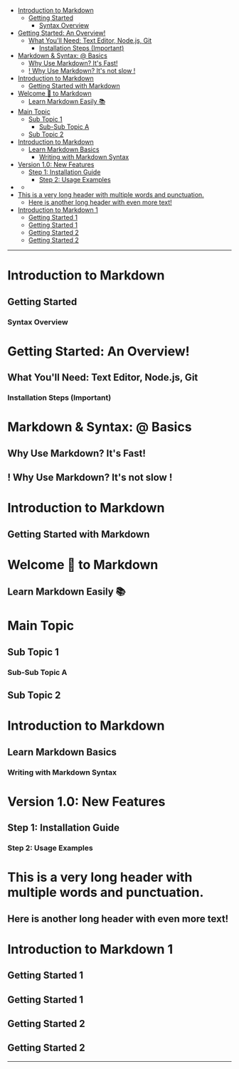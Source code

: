 * [Introduction to Markdown](#introduction-to-markdown)  
  * [Getting Started](#getting-started)  
    * [Syntax Overview](#syntax-overview)  
* [Getting Started: An Overview!](#getting-started-an-overview)  
  * [What You'll Need: Text Editor, Node.js, Git](#what-youll-need-text-editor-nodejs-git)  
    * [Installation Steps (Important)](#installation-steps-important)  
* [Markdown & Syntax: @ Basics](#markdown--syntax--basics)  
  * [Why Use Markdown? It's Fast!](#why-use-markdown-its-fast)  
  * [! Why Use Markdown? It's not slow !](#why-use-markdown-its-not-slow)  
* [Introduction   to Markdown](#introduction-to-markdown-1)  
  * [Getting   Started   with   Markdown](#getting-started-with-markdown)  
* [Welcome 🚀 to Markdown](#welcome-🚀-to-markdown)  
  * [Learn Markdown Easily 📚](#learn-markdown-easily-📚)  
* [Main Topic](#main-topic)  
  * [Sub Topic 1](#sub-topic-1)  
    * [Sub-Sub Topic A](#sub-sub-topic-a)  
  * [Sub Topic 2](#sub-topic-2)  
* [Introduction to Markdown](#introduction-to-markdown-2)
  * [Learn Markdown Basics](#learn-markdown-basics)  
    * [Writing with Markdown Syntax](#writing-with-markdown-syntax)  
* [Version 1.0: New Features](#version-10-new-features)  
  * [Step 1: Installation Guide](#step-1-installation-guide)  
    * [Step 2: Usage Examples](#step-2-usage-examples)  
* [](#empty-header)  
  * [](#empty-header-1)  
* [This is a very long header with multiple words and punctuation.](#this-is-a-very-long-header-with-multiple-words-and-punctuation)  
  * [Here is another long header with even more text!](#here-is-another-long-header-with-even-more-text)  
* [Introduction to Markdown 1](#introduction-to-markdown-1)  
  * [Getting Started 1](#getting-started-1)  
  * [Getting Started 1](#getting-started-1-1)  
  * [Getting Started 2](#getting-started-2)  
  * [Getting Started 2](#getting-started-2-1)  
---
<!-- Basic Headers: Test with simple headers and verify that they are converted into valid anchor IDs. -->
# Introduction to Markdown
## Getting Started
### Syntax Overview

<!-- Headers with Punctuation: Headers that contain punctuation should have special characters removed, and the spaces should be converted into hyphens. -->
# Getting Started: An Overview!
## What You'll Need: Text Editor, Node.js, Git
### Installation Steps (Important)

<!-- Headers with Special Characters: Headers with special characters like `@`, `$`, `&`, or `!` should be cleaned up. -->
# Markdown & Syntax: @ Basics
## Why Use Markdown? It's Fast!
## ! Why Use Markdown? It's not slow !

<!-- Headers with Multiple Consecutive Spaces: Test to ensure that multiple consecutive spaces are correctly replaced with a single hyphen (`-`). -->
# Introduction   to Markdown
## Getting   Started   with   Markdown

<!-- Headers with Emoji and Non-Alphanumeric Characters: Headers that include emoji or non-alphanumeric characters should have those characters stripped out. -->
# Welcome 🚀 to Markdown 
## Learn Markdown Easily 📚

<!-- Nested Headers: Ensure that nested headers are properly indented and converted. -->
# Main Topic
## Sub Topic 1
### Sub-Sub Topic A
## Sub Topic 2

<!-- Headers with Mixed Case: Test if the function correctly converts headers to lowercase. -->
# Introduction to Markdown
## Learn Markdown Basics
### Writing with Markdown Syntax

<!-- Headers with Numbers: Test if numbers within headers are retained in the ID. -->
# Version 1.0: New Features
## Step 1: Installation Guide
### Step 2: Usage Examples

<!-- Empty Header: Test for an empty header. It should be ignored, or the function should handle it gracefully. -->
# 
## 

<!-- Long Headers with Multiple Words: Check that longer headers with multiple words still generate valid anchor IDs with proper hyphenation. -->
# This is a very long header with multiple words and punctuation.
## Here is another long header with even more text!

<!-- Headers with Numbers at the End: Test headers with numbers at the end to ensure the numbers are correctly included in the anchor ID. -->
# Introduction to Markdown 1
## Getting Started 1
## Getting Started 1
## Getting Started 2
## Getting Started 2
--- 

